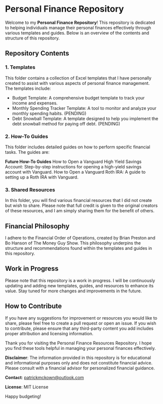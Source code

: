 # Personal Finance Repository
Welcome to my **Personal Finance Repository**! This repository is dedicated to helping individuals manage their personal finances effectively through various templates and guides. Below is an overview of the contents and structure of this repository.

## Repository Contents
### 1. Templates
This folder contains a collection of Excel templates that I have personally created to assist with various aspects of personal finance management. The templates include:

* Budget Template: A comprehensive budget template to track your income and expenses.
* Monthly Spending Tracker Template: A tool to monitor and analyze your monthly spending habits. (PENDING)
* Debt Snowball Template: A template designed to help you implement the debt snowball method for paying off debt. (PENDING)

### 2. How-To Guides
This folder includes detailed guides on how to perform specific financial tasks. The guides are:

**Future How-To Guides**
How to Open a Vanguard High Yield Savings Account: Step-by-step instructions for opening a high-yield savings account with Vanguard.
How to Open a Vanguard Roth IRA: A guide to setting up a Roth IRA with Vanguard.

### 3. Shared Resources
In this folder, you will find various financial resources that I did not create but wish to share. Please note that full credit is given to the original creators of these resources, and I am simply sharing them for the benefit of others.

## Financial Philosophy
I adhere to the Financial Order of Operations, created by Brian Preston and Bo Hanson of The Money Guy Show. This philosophy underpins the structure and recommendations found within the templates and guides in this repository.

## Work in Progress
Please note that this repository is a work in progress. I will be continuously updating and adding new templates, guides, and resources to enhance its value. Stay tuned for more changes and improvements in the future.

## How to Contribute
If you have any suggestions for improvement or resources you would like to share, please feel free to create a pull request or open an issue. If you wish to contribute, please ensure that any third-party content you add includes proper attribution and licensing information.

Thank you for visiting the Personal Finance Resources Repository. I hope you find these tools helpful in managing your personal finances effectively.

**Disclaimer**: The information provided in this repository is for educational and informational purposes only and does not constitute financial advice. Please consult with a financial advisor for personalized financial guidance.

**Contact**: patrickmckown@outlook.com

**License**: MIT License

Happy budgeting!
